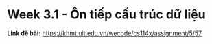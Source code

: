 # Week 3.1 - Ôn tiếp cấu trúc dữ liệu

**Link đề bài:** https://khmt.uit.edu.vn/wecode/cs114x/assignment/5/57
